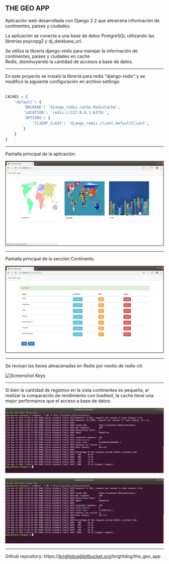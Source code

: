 THE GEO APP
--------------------------------------------------------------------------------------------------------------------

Aplicación web desarrollada con Django 2.2 que almacena información de continentes, paises y ciudades.

La aplicación se conecta a una base de datos PostgreSQL utilizando las librerias psycopg2 y dj_database_url.

Se utiliza la librería django-redis para manejar la información de continentes, paises y ciudades en cache  
Redis, disminuyendo la cantidad de accesos a base de datos.

--------------------------------------------------------------------------------------------------------------------

En este proyecto se instaló la librería para redis "django-redis" y se modificó la siguiente configuración en archivo settings:

```python

CACHES = {
    'default': {
        'BACKEND': 'django_redis.cache.RedisCache',
        'LOCATION': 'redis://127.0.0.1:6379/',
        'OPTIONS': {
            'CLIENT_CLASS': 'django_redis.client.DefaultClient',
        }
    }
}

```

--------------------------------------------------------------------------------------------------------------------

Pantalla principal de la aplicación:

![Screenshot Main](screenshots/the_geo_app_main.png)

--------------------------------------------------------------------------------------------------------------------

Pantalla principal de la sección Continents:

![Screenshot Continents](screenshots/the_geo_app_continents.png)

--------------------------------------------------------------------------------------------------------------------

Se revisan las llaves almacenadas en Redis por medio de redis-cli:

![Screenshot Keys](screenshots/redis-cli-all-keys.png)

--------------------------------------------------------------------------------------------------------------------

Si bien la cantidad de registros en la vista continentes es pequeña, al realizar la comparación de rendimiento 
con loadtest, la cache tiene una mejor performance que el acceso a base de datos: 

![Screenshot Bd](screenshots/loadtest-using-db.png)

![Screenshot Cache](screenshots/loadtest-using-cache.png)

--------------------------------------------------------------------------------------------------------------------

Github repository:  https://brightdog@bitbucket.org/brightdog/the_geo_app